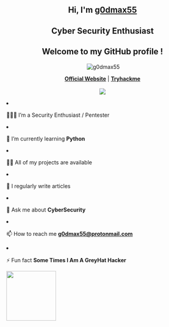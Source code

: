 <h2 align="center">Hi, I'm <a href="https://www.instagram.com/g0dmax55">g0dmax55</a></h2>
<h2 align="center">Cyber Security Enthusiast</h2>
<h2 align="center">Welcome to my GitHub profile !</h2> 
 <p align="center">&nbsp;<img align="center" src="https://github-readme-stats.vercel.app/api?username=g0dmax55&theme=algolia&show_icons=true" alt="g0dmax55"/></p>
</p>                                                                                                              
<p align="center">   <strong><a href="https://g0dmax55.github.io/">Official Website</a></strong> | <strong><a href="https://tryhackme.com/p/g0dmax55">Tryhackme</a></strong>
 </br>
 </br>
 <img src="https://tryhackme-badges.s3.amazonaws.com/g0dmax55.png"

- 👨🏽‍💻 I’m a Security Enthusiast / Pentester
 
- 🌱 I’m currently learning **Python**
 
- 👨‍💻 All of my projects are available
 
- 📝 I regularly write articles
 
- 💬 Ask me about **CyberSecurity**
 
- 📫 How to reach me **g0dmax55@protonmail.com**
 
- ⚡ Fun fact **Some Times I Am A GreyHat Hacker**
 
 <a href="https://www.buymeacoffee.com/g0dmax55"><img src="https://cdn.buymeacoffee.com/buttons/v2/default-yellow.png" width="130" /></a>
 


  



